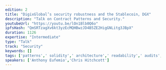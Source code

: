 ```yaml
---
edition: 2
title: "DigixGlobal’s security robustness and the Stablecoin, DGX"
description: "Talk on Contract Patterns and Security."
youtubeUrl: "https://youtu.be/lOn1Blb0Q6o"
ipfsHash: "QmSRTzagXv6kt3yzEcMQHBwzJD4B5ZE2HigGNLitg3JBpX"
duration: 1126
expertise: "Intermediate"
type: "Talk"
track: "Security"
keywords: []
tags: ['patterns',' solidity',' architecture',' readability',' audits',' attack',' vectors',' ics',' storage',' access',' directory','Security']
speakers: ['Anthony Eufemio','Chris Hitchcott']
---
```

